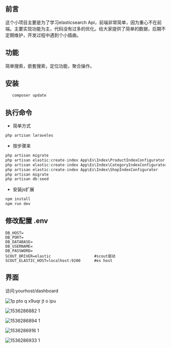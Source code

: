 ## 前言

  这个小项目主要是为了学习elasticsearch Api，前端非常简单，因为重心不在前端。主要实现功能为主，代码没有过多的优化。给大家提供了简单的数据，后期不定期维护，开发过程中遇到个小插曲。
## 功能
  简单搜索，嵌套搜索，定位功能，聚合操作。

## 安装
```php
   composer update 
```
## 执行命令
+ 简单方式
```php
php artisan laraveles
```
+ 按步骤来
```php
php artisan migrate 
php artisan elastic:create-index App\Es\Index\ProductIndexConfigurator 
php artisan elastic:create-index App\Es\Index\CategoryIndexConfigurator
php artisan elastic:create-index App\Es\Index\ShopIndexConfigurator
php artisan migrate
php artisan db:seed
```
+ 安装js扩展
```js
npm install
npm run dev
```

## 修改配置  .env
```
DB_HOST=  
DB_PORT=  
DB_DATABASE=
DB_USERNAME=
DB_PASSWORD=
SCOUT_DRIVER=elastic                   #scout驱动
SCOUT_ELASTIC_HOST=localhost:9200      #es host
```
## 界面

访问:yourhost/dashboard

![1p pto q x9uqr jt o ipu](https://user-images.githubusercontent.com/21005459/45195269-49030b00-b289-11e8-8085-5a89008989f7.png)

![1536286882 1](https://user-images.githubusercontent.com/21005459/45195274-502a1900-b289-11e8-9f0c-3a5759beb0ff.jpg)

![1536286894 1](https://user-images.githubusercontent.com/21005459/45195280-53250980-b289-11e8-998b-97ceb633ad32.jpg)

![1536286916 1](https://user-images.githubusercontent.com/21005459/45195284-57512700-b289-11e8-98da-1cc0c73a7729.jpg)

![1536286933 1](https://user-images.githubusercontent.com/21005459/45195285-591aea80-b289-11e8-99b6-7522ee414d3d.jpg)

